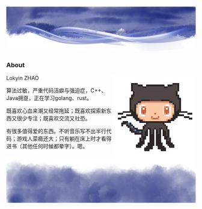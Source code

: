![head.png](./IMG/top.png)  

### About

<img align='right' src="https://raw.githubusercontent.com/iCharlesZ/FigureBed/master/img/octocat.gif" width="220" alt="octocat.gif">

Lokyin ZHAO

算法过敏，严重代码洁癖与强迫症，C++、Java拥趸，正在学习golang、rust。

既喜欢心血来潮又经常拖延；既喜欢探索新东西又很少专注；既喜欢交流又社恐。

有很多值得爱的东西。不听音乐写不出半行代码；游戏人菜瘾还大；只有躺在床上时才看得进书（其他任何时候都晕字）。嗯。


![bottom.png](./IMG/bottom.png)
<!---
LokyinZHAO/LokyinZHAO is a ✨ special ✨ repository because its `README.md` (this file) appears on your GitHub profile.
You can click the Preview link to take a look at your changes.
--->
